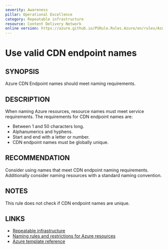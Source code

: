 ```yaml
---
severity: Awareness
pillar: Operational Excellence
category: Repeatable infrastructure
resource: Content Delivery Network
online version: https://azure.github.io/PSRule.Rules.Azure/en/rules/Azure.CDN.EndpointName/
---
```


# Use valid CDN endpoint names

## SYNOPSIS

Azure CDN Endpoint names should meet naming requirements.

## DESCRIPTION

When naming Azure resources, resource names must meet service requirements.
The requirements for CDN endpoint names are:

- Between 1 and 50 characters long.
- Alphanumerics and hyphens.
- Start and end with a letter or number.
- CDN endpoint names must be globally unique.

## RECOMMENDATION

Consider using names that meet CDN endpoint naming requirements.
Additionally consider naming resources with a standard naming convention.

## NOTES

This rule does not check if CDN endpoint names are unique.

## LINKS

- [Repeatable infrastructure](https://learn.microsoft.com/azure/architecture/framework/devops/automation-infrastructure)
- [Naming rules and restrictions for Azure resources](https://docs.microsoft.com/azure/azure-resource-manager/management/resource-name-rules#microsoftcdn)
- [Azure template reference](https://docs.microsoft.com/azure/templates/microsoft.cdn/profiles/endpoints)
